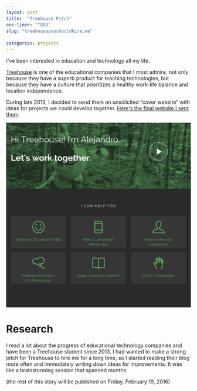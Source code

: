 ```yaml
---
layout: post
title:  "Treehouse Pitch"
one-liner: "TODO"
slug: "treehouseyoushouldhire.me"

categories: projects
---
```


I've been interested in education and technology all my life.

[Treehouse](https://teamtreehouse.com) is one of the educational companies that I most admire, not only because they have a superb product for teaching technologies, but because they have a 
culture that prioritizes a healthy work-life balance and location independence.

During late 2015, I decided to send them an unsolicited “cover website” with ideas for projects we could develop together. [Here's the final website I sent them](http://www.treehouseyoushouldhire.me/).

[![The website opens with a short personal video introducing myself and six directions for the future of Treehouse.](/img/treehouseyoushouldhire.me/website.jpg)](http://www.treehouseyoushouldhire.me/)

# Research
I read a lot about the progress of educational technology companies and have been a Treehouse student since 2013. I had wanted to make a strong pitch for Treehouse to hire me for a long time, so I started reading their blog more often and immediately writing down ideas for improvements. It was like a brainstorming session that spanned months.

(the rest of this story will be published on Friday, February 19, 2016)
